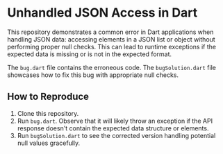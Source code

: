 # Unhandled JSON Access in Dart

This repository demonstrates a common error in Dart applications when handling JSON data: accessing elements in a JSON list or object without performing proper null checks. This can lead to runtime exceptions if the expected data is missing or is not in the expected format.

The `bug.dart` file contains the erroneous code. The `bugSolution.dart` file showcases how to fix this bug with appropriate null checks.

## How to Reproduce

1. Clone this repository.
2. Run `bug.dart`. Observe that it will likely throw an exception if the API response doesn't contain the expected data structure or elements.
3. Run `bugSolution.dart` to see the corrected version handling potential null values gracefully.